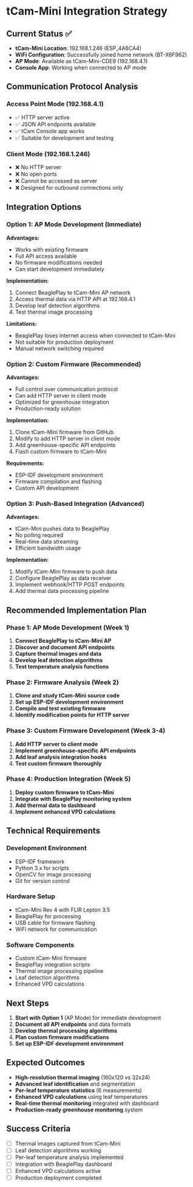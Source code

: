 # tCam-Mini Integration Strategy

## Current Status ✅

- **tCam-Mini Location**: 192.168.1.246 (ESP_4A6CA4)
- **WiFi Configuration**: Successfully joined home network (BT-X6F962)
- **AP Mode**: Available as tCam-Mini-CDE9 (192.168.4.1)
- **Console App**: Working when connected to AP mode

## Communication Protocol Analysis

### Access Point Mode (192.168.4.1)
- ✅ HTTP server active
- ✅ JSON API endpoints available
- ✅ tCam Console app works
- ✅ Suitable for development and testing

### Client Mode (192.168.1.246)
- ❌ No HTTP server
- ❌ No open ports
- ❌ Cannot be accessed as server
- ❌ Designed for outbound connections only

## Integration Options

### Option 1: AP Mode Development (Immediate)
**Advantages:**
- Works with existing firmware
- Full API access available
- No firmware modifications needed
- Can start development immediately

**Implementation:**
1. Connect BeaglePlay to tCam-Mini AP network
2. Access thermal data via HTTP API at 192.168.4.1
3. Develop leaf detection algorithms
4. Test thermal image processing

**Limitations:**
- BeaglePlay loses internet access when connected to tCam-Mini
- Not suitable for production deployment
- Manual network switching required

### Option 2: Custom Firmware (Recommended)
**Advantages:**
- Full control over communication protocol
- Can add HTTP server in client mode
- Optimized for greenhouse integration
- Production-ready solution

**Implementation:**
1. Clone tCam-Mini firmware from GitHub
2. Modify to add HTTP server in client mode
3. Add greenhouse-specific API endpoints
4. Flash custom firmware to tCam-Mini

**Requirements:**
- ESP-IDF development environment
- Firmware compilation and flashing
- Custom API development

### Option 3: Push-Based Integration (Advanced)
**Advantages:**
- tCam-Mini pushes data to BeaglePlay
- No polling required
- Real-time data streaming
- Efficient bandwidth usage

**Implementation:**
1. Modify tCam-Mini firmware to push data
2. Configure BeaglePlay as data receiver
3. Implement webhook/HTTP POST endpoints
4. Add thermal data processing pipeline

## Recommended Implementation Plan

### Phase 1: AP Mode Development (Week 1)
1. **Connect BeaglePlay to tCam-Mini AP**
2. **Discover and document API endpoints**
3. **Capture thermal images and data**
4. **Develop leaf detection algorithms**
5. **Test temperature analysis functions**

### Phase 2: Firmware Analysis (Week 2)
1. **Clone and study tCam-Mini source code**
2. **Set up ESP-IDF development environment**
3. **Compile and test existing firmware**
4. **Identify modification points for HTTP server**

### Phase 3: Custom Firmware Development (Week 3-4)
1. **Add HTTP server to client mode**
2. **Implement greenhouse-specific API endpoints**
3. **Add leaf analysis integration hooks**
4. **Test custom firmware thoroughly**

### Phase 4: Production Integration (Week 5)
1. **Deploy custom firmware to tCam-Mini**
2. **Integrate with BeaglePlay monitoring system**
3. **Add thermal data to dashboard**
4. **Implement enhanced VPD calculations**

## Technical Requirements

### Development Environment
- ESP-IDF framework
- Python 3.x for scripts
- OpenCV for image processing
- Git for version control

### Hardware Setup
- tCam-Mini Rev 4 with FLIR Lepton 3.5
- BeaglePlay for processing
- USB cable for firmware flashing
- WiFi network for communication

### Software Components
- Custom tCam-Mini firmware
- BeaglePlay integration scripts
- Thermal image processing pipeline
- Leaf detection algorithms
- Enhanced VPD calculations

## Next Steps

1. **Start with Option 1** (AP Mode) for immediate development
2. **Document all API endpoints** and data formats
3. **Develop thermal processing algorithms**
4. **Plan custom firmware modifications**
5. **Set up ESP-IDF development environment**

## Expected Outcomes

- **High-resolution thermal imaging** (160x120 vs 32x24)
- **Advanced leaf identification** and segmentation
- **Per-leaf temperature statistics** (6 measurements)
- **Enhanced VPD calculations** using leaf temperatures
- **Real-time thermal monitoring** integrated with dashboard
- **Production-ready greenhouse monitoring** system

## Success Criteria

- [ ] Thermal images captured from tCam-Mini
- [ ] Leaf detection algorithms working
- [ ] Per-leaf temperature analysis implemented
- [ ] Integration with BeaglePlay dashboard
- [ ] Enhanced VPD calculations active
- [ ] Production deployment completed
